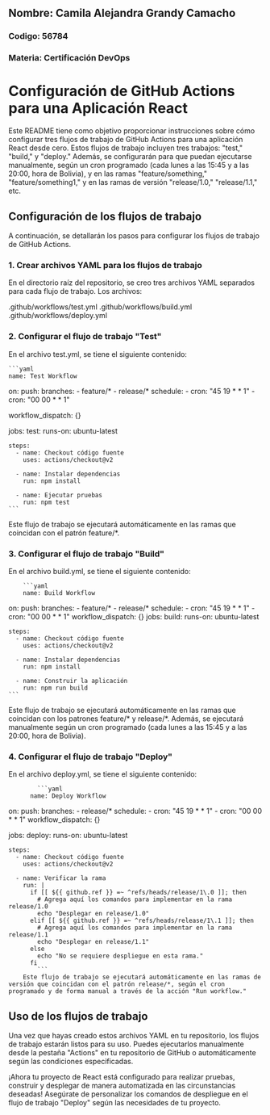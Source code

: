## Nombre: Camila Alejandra Grandy Camacho
### Codigo: 56784
### Materia: Certificación DevOps
# Configuración de GitHub Actions para una Aplicación React

Este README tiene como objetivo proporcionar instrucciones sobre cómo configurar tres flujos de trabajo de GitHub Actions para una aplicación React desde cero. Estos flujos de trabajo incluyen tres trabajos: "test," "build," y "deploy." Además, se configurarán para que puedan ejecutarse manualmente, según un cron programado (cada lunes a las 15:45 y a las 20:00, hora de Bolivia), y en las ramas "feature/something," "feature/something1," y en las ramas de versión "release/1.0," "release/1.1," etc.

## Configuración de los flujos de trabajo

A continuación, se detallarán los pasos para configurar los flujos de trabajo de GitHub Actions.

### 1. Crear archivos YAML para los flujos de trabajo
En el directorio raíz del repositorio, se creo tres archivos YAML separados para cada flujo de trabajo. Los archivos:

.github/workflows/test.yml
.github/workflows/build.yml
.github/workflows/deploy.yml

### 2. Configurar el flujo de trabajo "Test"

En el archivo test.yml, se tiene el siguiente contenido:
    
    ```yaml
    name: Test Workflow

on:
  push:
    branches:
      - feature/*
      - release/*
  schedule:
      - cron: "45 19 * * 1"
      - cron: "00 00 * * 1"
  
  workflow_dispatch: {}

jobs:
  test:
    runs-on: ubuntu-latest

    steps:
      - name: Checkout código fuente
        uses: actions/checkout@v2

      - name: Instalar dependencias
        run: npm install

      - name: Ejecutar pruebas
        run: npm test
    ``` 
Este flujo de trabajo se ejecutará automáticamente en las ramas que coincidan con el patrón feature/*.
### 3. Configurar el flujo de trabajo "Build"

En el archivo build.yml, se tiene el siguiente contenido:
        
        ```yaml
        name: Build Workflow

on:
  push:
    branches:
      - feature/*
      - release/*
  schedule:
      - cron: "45 19 * * 1"
      - cron: "00 00 * * 1"
  workflow_dispatch: {}
jobs:
  build:
    runs-on: ubuntu-latest

    steps:
      - name: Checkout código fuente
        uses: actions/checkout@v2

      - name: Instalar dependencias
        run: npm install

      - name: Construir la aplicación
        run: npm run build
    ```
Este flujo de trabajo se ejecutará automáticamente en las ramas que coincidan con los patrones feature/* y release/*. Además, se ejecutará manualmente según un cron programado (cada lunes a las 15:45 y a las 20:00, hora de Bolivia).

### 4. Configurar el flujo de trabajo "Deploy"
En el archivo deploy.yml, se tiene el siguiente contenido:
            
            ```yaml
          name: Deploy Workflow

on:
  push:
    branches:
      - release/*
  schedule:
      - cron: "45 19 * * 1"
      - cron: "00 00 * * 1"
  workflow_dispatch: {}

jobs:
  deploy:
    runs-on: ubuntu-latest

    steps:
      - name: Checkout código fuente
        uses: actions/checkout@v2

      - name: Verificar la rama
        run: |
          if [[ ${{ github.ref }} =~ ^refs/heads/release/1\.0 ]]; then
            # Agrega aquí los comandos para implementar en la rama release/1.0
            echo "Desplegar en release/1.0"
          elif [[ ${{ github.ref }} =~ ^refs/heads/release/1\.1 ]]; then
            # Agrega aquí los comandos para implementar en la rama release/1.1
            echo "Desplegar en release/1.1"
          else
            echo "No se requiere despliegue en esta rama."
          fi
            ```
        Este flujo de trabajo se ejecutará automáticamente en las ramas de versión que coincidan con el patrón release/*, según el cron programado y de forma manual a través de la acción "Run workflow."

## Uso de los flujos de trabajo
Una vez que hayas creado estos archivos YAML en tu repositorio, los flujos de trabajo estarán listos para su uso. Puedes ejecutarlos manualmente desde la pestaña "Actions" en tu repositorio de GitHub o automáticamente según las condiciones especificadas.

¡Ahora tu proyecto de React está configurado para realizar pruebas, construir y desplegar de manera automatizada en las circunstancias deseadas! Asegúrate de personalizar los comandos de despliegue en el flujo de trabajo "Deploy" según las necesidades de tu proyecto.